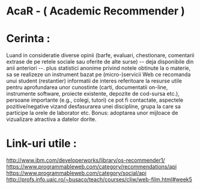 # AcaR - ( Academic Recommender )

# Cerinta :

Luand in consideratie diverse opinii (barfe, evaluari, chestionare, comentarii extrase de pe retele sociale sau oferite de alte surse) -- deja disponibile din anii anteriori --. plus statistici anonime privind notele obtinute la o materie, sa se realizeze un instrument bazat pe (micro-)servicii Web ce recomanda unui student (restantier) informatii de interes referitoare la resurse utile pentru aprofundarea unor cunostinte (carti, documentatii on-line, instrumente software, proiecte existente, depozite de cod-sursa etc.), persoane importante (e.g., colegi, tutori) ce pot fi contactate, aspectele pozitive/negative vizand desfasurarea unei discipline, grupa la care sa participe la orele de laborator etc. Bonus: adoptarea unor mijloace de vizualizare atractiva a datelor dorite.

# Link-uri utile :

http://www.ibm.com/developerworks/library/os-recommender1/
https://www.programmableweb.com/category/recommendations/api
https://www.programmableweb.com/category/social/api
http://profs.info.uaic.ro/~busaco/teach/courses/cliw/web-film.html#week5
